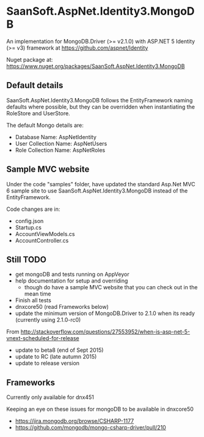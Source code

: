 # SaanSoft.AspNet.Identity3.MongoDB

<!-- [![Build status](https://ci.appveyor.com/api/projects/status/8xpmflre615aa0s6/branch/master?svg=true)](https://ci.appveyor.com/project/saan800/saansoft-aspnet-identity3-mongodb/branch/master) -->


An implementation for MongoDB.Driver (>= v2.1.0) with ASP.NET 5 Identity (>= v3) framework at <https://github.com/aspnet/Identity>

Nuget package at: <https://www.nuget.org/packages/SaanSoft.AspNet.Identity3.MongoDB>


## Default details
SaanSoft.AspNet.Identity3.MongoDB follows the EntityFramework naming defaults where possible, but they can be overridden 
when instantiating the RoleStore and UserStore.

The default Mongo details are:

* Database Name: AspNetIdentity
* User Collection Name: AspNetUsers
* Role Collection Name: AspNetRoles


## Sample MVC website
Under the code "samples" folder, have updated the standard Asp.Net MVC 6 sample site to use SaanSoft.AspNet.Identity3.MongoDB instead of the EntityFramework.

Code changes are in:

- config.json
- Startup.cs
- AccountViewModels.cs
- AccountController.cs


## Still TODO

* get mongoDB and tests running on AppVeyor
* help documentation for setup and overriding
  * though do have a sample MVC website that you can check out in the mean time 
* Finish all tests
* dnxcore50 (read Frameworks below)
* update the minimum version of MongoDB.Driver to 2.1.0 when its ready (currently using 2.1.0-rc0)

From <http://stackoverflow.com/questions/27553952/when-is-asp-net-5-vnext-scheduled-for-release>

* update to beta8 (end of Sept 2015)
* update to RC (late autumn 2015)
* update to release version


## Frameworks
Currently only available for dnx451

Keeping an eye on these issues for mongoDB to be available in dnxcore50

* <https://jira.mongodb.org/browse/CSHARP-1177>
* <https://github.com/mongodb/mongo-csharp-driver/pull/210>
